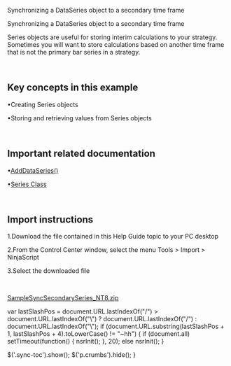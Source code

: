 ﻿


Synchronizing a DataSeries object to a secondary time frame









 


Synchronizing a DataSeries object to a secondary time frame















Series objects are useful for storing interim calculations to your strategy. Sometimes you will want to store calculations based on another time frame that is not the primary bar series in a strategy.


 


Key concepts in this example
----------------------------


•Creating Series objects

•Storing and retrieving values from Series objects

 


Important related documentation
-------------------------------


•[AddDataSeries()](adddataseries.htm)

•[Series Class](seriest.htm)

 


Import instructions
-------------------


1.Download the file contained in this Help Guide topic to your PC desktop

2.From the Control Center window, select the menu Tools &gt; Import &gt; NinjaScript

3.Select the downloaded file

 


[SampleSyncSecondarySeries\_NT8.zip](https://ninjatrader.com/support/helpGuides/nt8/samples/SampleSyncSecondarySeries_NT8.zip)





 
 var lastSlashPos = document.URL.lastIndexOf("/") &gt; document.URL.lastIndexOf("\\") ? document.URL.lastIndexOf("/") : document.URL.lastIndexOf("\\");
 if (document.URL.substring(lastSlashPos + 1, lastSlashPos + 4).toLowerCase() != "~hh") {
 if (document.all) setTimeout(function() {
 nsrInit();
 }, 20);
 else nsrInit();
 }
 
 
 $('.sync-toc').show();
 $('p.crumbs').hide();
 }
 
 
 




